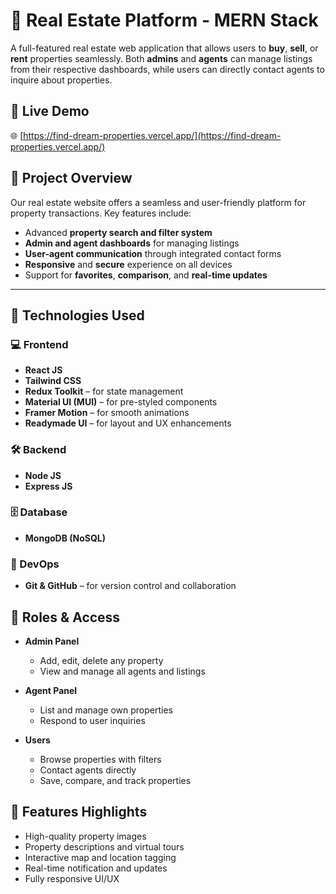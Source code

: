 # 🏡 Real Estate Platform - MERN Stack

A full-featured real estate web application that allows users to **buy**, **sell**, or **rent** properties seamlessly. Both **admins** and **agents** can manage listings from their respective dashboards, while users can directly contact agents to inquire about properties.

## 🚀 Live Demo

🌐 [https://find-dream-properties.vercel.app/](https://find-dream-properties.vercel.app/)



## 📌 Project Overview

Our real estate website offers a seamless and user-friendly platform for property transactions. Key features include:

- Advanced **property search and filter system**
- **Admin and agent dashboards** for managing listings
- **User-agent communication** through integrated contact forms
- **Responsive** and **secure** experience on all devices
- Support for **favorites**, **comparison**, and **real-time updates**

---

## 🧰 Technologies Used

### 💻 Frontend
- **React JS**
- **Tailwind CSS**
- **Redux Toolkit** – for state management
- **Material UI (MUI)** – for pre-styled components
- **Framer Motion** – for smooth animations
- **Readymade UI** – for layout and UX enhancements

### 🛠️ Backend
- **Node JS**
- **Express JS**

### 🗄️ Database
- **MongoDB (NoSQL)**

### 🔧 DevOps
- **Git & GitHub** – for version control and collaboration



## 👤 Roles & Access

- **Admin Panel**  
  - Add, edit, delete any property  
  - View and manage all agents and listings

- **Agent Panel**  
  - List and manage own properties  
  - Respond to user inquiries  

- **Users**  
  - Browse properties with filters  
  - Contact agents directly  
  - Save, compare, and track properties



## 📸 Features Highlights

- High-quality property images
- Property descriptions and virtual tours
- Interactive map and location tagging
- Real-time notification and updates
- Fully responsive UI/UX

